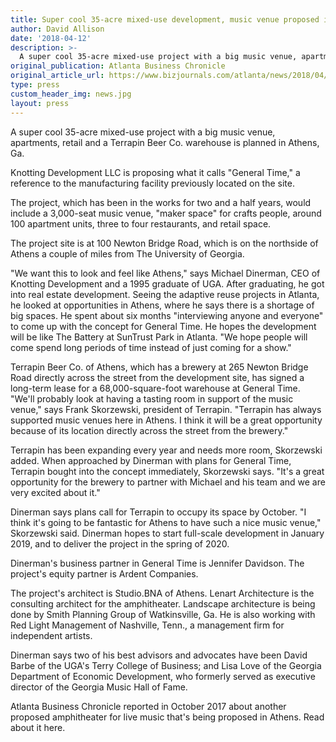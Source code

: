 ```yaml
---
title: Super cool 35-acre mixed-use development, music venue proposed in Athens
author: David Allison
date: '2018-04-12'
description: >-
  A super cool 35-acre mixed-use project with a big music venue, apartments, retail and a Terrapin Beer Co. warehouse is planned in Athens, Ga.
original_publication: Atlanta Business Chronicle
original_article_url: https://www.bizjournals.com/atlanta/news/2018/04/12/super-cool-35-acre-mixed-use-development-music.html
type: press
custom_header_img: news.jpg
layout: press
---
```


A super cool 35-acre mixed-use project with a big music venue, apartments, retail and a Terrapin Beer Co. warehouse is planned in Athens, Ga.

Knotting Development LLC is proposing what it calls "General Time," a reference to the manufacturing facility previously located on the site.

The project, which has been in the works for two and a half years, would include a 3,000-seat music venue, "maker space" for crafts people, around 100 apartment units, three to four restaurants, and retail space.

The project site is at 100 Newton Bridge Road, which is on the northside of Athens a couple of miles from The University of Georgia.

"We want this to look and feel like Athens," says Michael Dinerman, CEO of Knotting Development and a 1995 graduate of UGA. After graduating, he got into real estate development. Seeing the adaptive reuse projects in Atlanta, he looked at opportunities in Athens, where he says there is a shortage of big spaces. He spent about six months "interviewing anyone and everyone" to come up with the concept for General Time. He hopes the development will be like The Battery at SunTrust Park in Atlanta. "We hope people will come spend long periods of time instead of just coming for a show."

Terrapin Beer Co. of Athens, which has a brewery at 265 Newton Bridge Road directly across the street from the development site, has signed a long-term lease for a 68,000-square-foot warehouse at General Time. "We'll probably look at having a tasting room in support of the music venue," says Frank Skorzewski, president of Terrapin. "Terrapin has always supported music venues here in Athens. I think it will be a great opportunity because of its location directly across the street from the brewery."

Terrapin has been expanding every year and needs more room, Skorzewski added. When approached by Dinerman with plans for General Time, Terrapin bought into the concept immediately, Skorzewski says. "It's a great opportunity for the brewery to partner with Michael and his team and we are very excited about it."

Dinerman says plans call for Terrapin to occupy its space by October. "I think it's going to be fantastic for Athens to have such a nice music venue," Skorzewski said. Dinerman hopes to start full-scale development in January 2019, and to deliver the project in the spring of 2020.

Dinerman's business partner in General Time is Jennifer Davidson. The project's equity partner is Ardent Companies.

The project's architect is Studio.BNA of Athens. Lenart Architecture is the consulting architect for the amphitheater. Landscape architecture is being done by Smith Planning Group of Watkinsville, Ga. He is also working with Red Light Management of Nashville, Tenn., a management firm for independent artists.

Dinerman says two of his best advisors and advocates have been David Barbe of the UGA's Terry College of Business; and Lisa Love of the Georgia Department of Economic Development, who formerly served as executive director of the Georgia Music Hall of Fame.

Atlanta Business Chronicle reported in October 2017 about another proposed amphitheater for live music that's being proposed in Athens. Read about it here.
